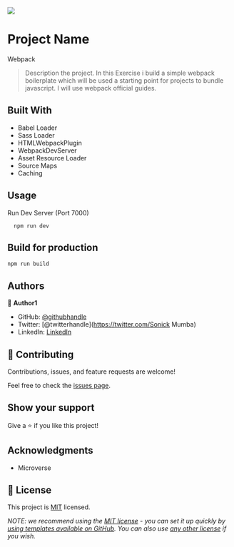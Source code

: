 ![](https://img.shields.io/badge/Microverse-blueviolet)

# Project Name
Webpack
> Description the project.
In this Exercise i build a simple webpack boilerplate which will be used a starting point for projects to bundle javascript. I will use webpack official guides.

## Built With

- Babel Loader
- Sass Loader
- HTMLWebpackPlugin
- WebpackDevServer
- Asset Resource Loader
- Source Maps
- Caching

## Usage

Run Dev Server (Port 7000)

```
  npm run dev
```

## Build for production

```
npm run build
```

## Authors

👤 **Author1**

- GitHub: [@githubhandle](https://github.com/Sonickmumba)
- Twitter: [@twitterhandle](https://twitter.com/Sonick Mumba)
- LinkedIn: [LinkedIn](https://linkedin.com/in/linkedinSonick)

## 🤝 Contributing

Contributions, issues, and feature requests are welcome!

Feel free to check the [issues page](../../issues/).

## Show your support

Give a ⭐️ if you like this project!

## Acknowledgments

- Microverse

## 📝 License

This project is [MIT](./LICENSE) licensed.

_NOTE: we recommend using the [MIT license](https://choosealicense.com/licenses/mit/) - you can set it up quickly by [using templates available on GitHub](https://docs.github.com/en/communities/setting-up-your-project-for-healthy-contributions/adding-a-license-to-a-repository). You can also use [any other license](https://choosealicense.com/licenses/) if you wish._
